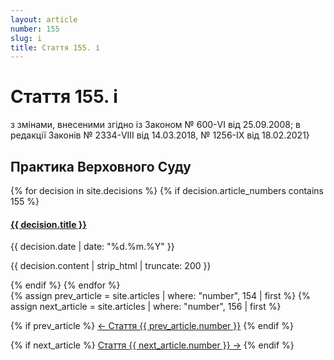 ```yaml
---
layout: article
number: 155
slug: i
title: Стаття 155. і
---
```


# Стаття 155. і

з змінами, внесеними згідно із Законом № 600-VI від 25.09.2008; в редакції Законів № 2334-VIII від 14.03.2018, № 1256-IX від 18.02.2021}

## Практика Верховного Суду

<div class="decisions-container">
{% for decision in site.decisions %}
  {% if decision.article_numbers contains 155 %}
    <div class="decision-item">
      <h4><a href="{{ decision.url }}">{{ decision.title }}</a></h4>
      <p class="decision-date">{{ decision.date | date: "%d.%m.%Y" }}</p>
      <p class="decision-excerpt">{{ decision.content | strip_html | truncate: 200 }}</p>
    </div>
  {% endif %}
{% endfor %}
</div>

<div class="article-navigation">
  {% assign prev_article = site.articles | where: "number", 154 | first %}
  {% assign next_article = site.articles | where: "number", 156 | first %}
  
  {% if prev_article %}
    <a href="{{ prev_article.url }}" class="prev-article">← Стаття {{ prev_article.number }}</a>
  {% endif %}
  
  {% if next_article %}
    <a href="{{ next_article.url }}" class="next-article">Стаття {{ next_article.number }} →</a>
  {% endif %}
</div>
